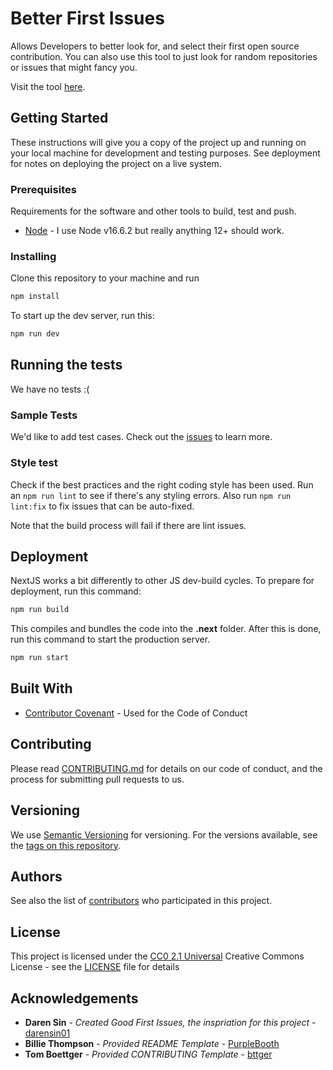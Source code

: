 # Better First Issues

Allows Developers to better look for, and select their first open source
contribution. You can also use this tool to just look for random repositories
or issues that might fancy you.

Visit the tool [here](http://better-first-issues.vercel.app/).

## Getting Started

These instructions will give you a copy of the project up and running on
your local machine for development and testing purposes. See deployment
for notes on deploying the project on a live system.

### Prerequisites

Requirements for the software and other tools to build, test and push.

- [Node](https://nodejs.org/en/) - I use Node v16.6.2 but really
  anything 12+ should work.

### Installing

Clone this repository to your machine and run

```bash
npm install
```

To start up the dev server, run this:

```bash
npm run dev
```

## Running the tests

We have no tests :(

### Sample Tests

We'd like to add test cases. Check out the [issues](issues) to learn more.

### Style test

Check if the best practices and the right coding style has been used.
Run an ```npm run lint``` to see if there's any styling errors.
Also run ```npm run lint:fix``` to fix issues that can be auto-fixed.

Note that the build process will fail if there are lint issues.

## Deployment

NextJS works a bit differently to other JS dev-build cycles.
To prepare for deployment, run this command:

```bash
npm run build
```

This compiles and bundles the code into the **.next** folder.
After this is done, run this command to start the production server.

```bash
npm run start
```

## Built With

- [Contributor Covenant](https://www.contributor-covenant.org/) - Used
    for the Code of Conduct

## Contributing

Please read [CONTRIBUTING.md](CONTRIBUTING.md) for details on our code
of conduct, and the process for submitting pull requests to us.

## Versioning

We use [Semantic Versioning](http://semver.org/) for versioning. For the versions
available, see the [tags on this
repository](https://github.com/arvind0598/better-first-issues/tags).

## Authors

See also the list of
[contributors](https://github.com/arvind0598/better-first-issues/contributors)
who participated in this project.

## License

This project is licensed under the [CC0 2.1 Universal](CODE_OF_CONDUCT.md)
Creative Commons License - see the [LICENSE](LICENSE.md) file for
details

## Acknowledgements

- **Daren Sin** - *Created Good First Issues, the inspriation for this project* - [darensin01](https://github.com/darensin01)
- **Billie Thompson** - *Provided README Template* - [PurpleBooth](https://github.com/PurpleBooth)
- **Tom Boettger** - *Provided CONTRIBUTING Template* - [bttger](https://github.com/bttger)
